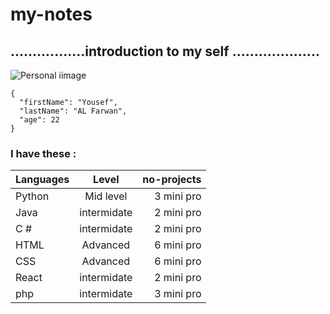 # my-notes

## .................introduction to my self ....................

![Personal iimage ](https://cdn.pixabay.com/photo/2020/07/01/12/58/icon-5359553_960_720.png)


```
{
  "firstName": "Yousef",
  "lastName": "AL Farwan",
  "age": 22
}
```
### I have these  : 

| Languages   |    Level    | no-projects   |
| :---        |    :----:   |          ---: |
| Python      | Mid level   | 3 mini pro    |
| Java        | intermidate | 2 mini pro    |
| C #         | intermidate | 2 mini pro    |
| HTML        | Advanced    | 6 mini pro    |
| CSS         | Advanced    | 6 mini pro    |
| React       | intermidate | 2 mini pro    |
| php         | intermidate | 3 mini pro    |




